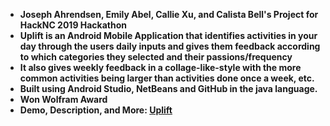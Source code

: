 - **Joseph Ahrendsen, Emily Abel, Callie Xu, and Calista Bell's Project for HackNC 2019 Hackathon**
- **Uplift is an Android Mobile Application that identifies activities in your day through the users daily inputs and gives them feedback according to which categories they selected and their passions/frequency**
- **It also gives weekly feedback in a collage-like-style with the more common activities being larger than activities done once a week, etc.**
- **Built using Android Studio, NetBeans and GitHub in the java language.**
- **Won Wolfram Award**
- **Demo, Description, and More: [Uplift](https://devpost.com/software/uplift-f4hl0d)**
